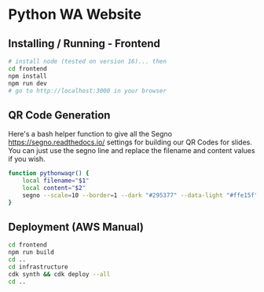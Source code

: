 # Python WA Website

## Installing / Running - Frontend

``` sh
# install node (tested on version 16)... then
cd frontend
npm install
npm run dev
# go to http://localhost:3000 in your browser
```

## QR Code Generation

Here's a bash helper function to give all the Segno <https://segno.readthedocs.io/> settings for building our QR Codes for slides.
You can just use the segno line and replace the filename and content values if you wish.

```bash
function pythonwaqr() {
    local filename="$1"
    local content="$2"
    segno --scale=10 --border=1 --dark "#295377" --data-light "#ffe15f" --light "#ffffff" --output=${filename} "${content}"
}
```

## Deployment (AWS Manual)

```bash
cd frontend
npm run build
cd ..
cd infrastructure
cdk synth && cdk deploy --all
cd ..
```


[//]: # ()
[//]: # (## Installing / Running - Backend)

[//]: # ()
[//]: # (``` sh)

[//]: # (# if you don't already have it)

[//]: # (# pip install pipenv)

[//]: # (pipenv install)

[//]: # (pipenv run uvicorn main:app --reload)

[//]: # (```)

[//]: # ()
[//]: # (## Deploying)

[//]: # ()
[//]: # (#### Deployment will run automatically on commit to main branch.)

[//]: # ()
[//]: # (### Manual deployment steps)

[//]: # ()
[//]: # (``` sh)

[//]: # (cd frontend)

[//]: # (npm run build)

[//]: # (git add dist)

[//]: # (git commit -m 'my awesome change')

[//]: # (git push heroku master)

[//]: # (```)
